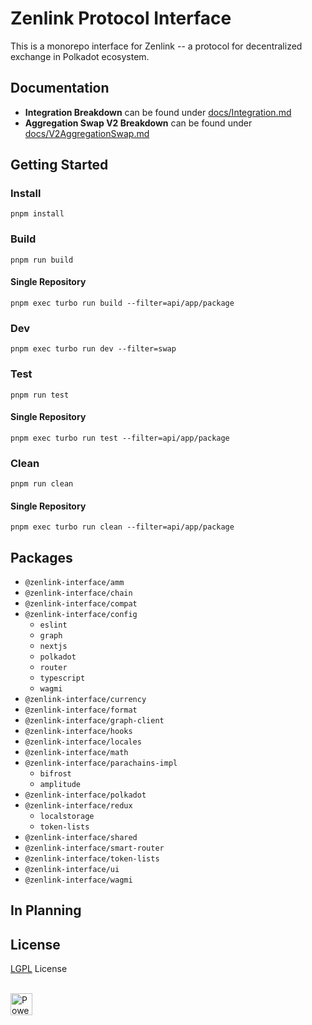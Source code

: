 # Zenlink Protocol Interface

This is a monorepo interface for Zenlink -- a protocol for decentralized exchange in Polkadot ecosystem.

## Documentation

- **Integration Breakdown** can be found under [docs/Integration.md](docs/Integration.md)
- **Aggregation Swap V2 Breakdown** can be found under [docs/V2AggregationSwap.md](docs/V2AggregationSwap.md)

## Getting Started

### Install

`pnpm install`

### Build

`pnpm run build`

#### Single Repository

`pnpm exec turbo run build --filter=api/app/package`

### Dev

`pnpm exec turbo run dev --filter=swap`

### Test

`pnpm run test`

#### Single Repository

`pnpm exec turbo run test --filter=api/app/package`

### Clean

`pnpm run clean`

#### Single Repository

`pnpm exec turbo run clean --filter=api/app/package`

## Packages

- `@zenlink-interface/amm`
- `@zenlink-interface/chain`
- `@zenlink-interface/compat`
- `@zenlink-interface/config`
  - `eslint`
  - `graph`
  - `nextjs`
  - `polkadot`
  - `router`
  - `typescript`
  - `wagmi`
- `@zenlink-interface/currency`
- `@zenlink-interface/format`
- `@zenlink-interface/graph-client`
- `@zenlink-interface/hooks`
- `@zenlink-interface/locales`
- `@zenlink-interface/math`
- `@zenlink-interface/parachains-impl`
  - `bifrost`
  - `amplitude`
- `@zenlink-interface/polkadot`
- `@zenlink-interface/redux`
  - `localstorage`
  - `token-lists`
- `@zenlink-interface/shared`
- `@zenlink-interface/smart-router`
- `@zenlink-interface/token-lists`
- `@zenlink-interface/ui`
- `@zenlink-interface/wagmi`

## In Planning

## License

[LGPL](/LICENSE) License

<br />

<a href="https://vercel.com/zenlink-interface">
  <img src="https://www.datocms-assets.com/31049/1618983297-powered-by-vercel.svg" alt="Powered by Vercel" height="35">
</a>
